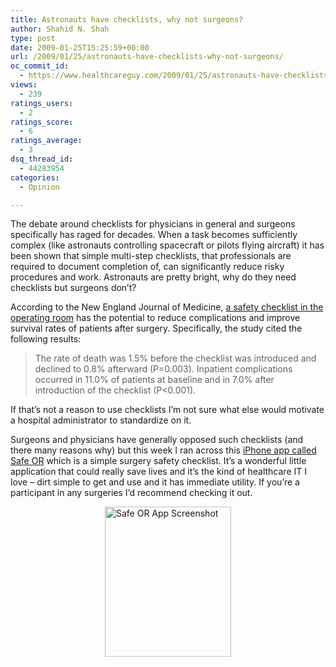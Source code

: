 ```yaml
---
title: Astronauts have checklists, why not surgeons?
author: Shahid N. Shah
type: post
date: 2009-01-25T15:25:59+00:00
url: /2009/01/25/astronauts-have-checklists-why-not-surgeons/
oc_commit_id:
  - https://www.healthcareguy.com/2009/01/25/astronauts-have-checklists-why-not-surgeons/1478770430
views:
  - 239
ratings_users:
  - 2
ratings_score:
  - 6
ratings_average:
  - 3
dsq_thread_id:
  - 44283954
categories:
  - Opinion

---
```

The debate around checklists for physicians in general and surgeons specifically has raged for decades. When a task becomes sufficiently complex (like astronauts controlling spacecraft or pilots flying aircraft) it has been shown that simple multi-step checklists, that professionals are required to document completion of, can significantly reduce risky procedures and work. Astronauts are pretty bright, why do they need checklists but surgeons don’t?

According to the New England Journal of Medicine, <a href="http://content.nejm.org/cgi/content/abstract/NEJMsa0810119v1" target="_blank">a safety checklist in the operating room</a> has the potential to reduce complications and improve survival rates of patients after surgery. Specifically, the study cited the following results:

> The rate of death was 1.5% before the checklist was introduced and declined to 0.8% afterward (P=0.003). Inpatient complications occurred in 11.0% of patients at baseline and in 7.0% after introduction of the checklist (P<0.001).

If that’s not a reason to use checklists I’m not sure what else would motivate a hospital administrator to standardize on it. 

Surgeons and physicians have generally opposed such checklists (and there many reasons why) but this week I ran across this [iPhone app called Safe OR][1] which is a simple surgery safety checklist. It’s a wonderful little application that could really save lives and it’s the kind of healthcare IT I love – dirt simple to get and use and it has immediate utility. If you’re a participant in any surgeries I’d recommend checking it out.

[<img style="border-right-width: 0px; display: block; float: none; border-top-width: 0px; border-bottom-width: 0px; margin-left: auto; border-left-width: 0px; margin-right: auto" title="Safe OR App Screenshot" border="0" alt="Safe OR App Screenshot" src="/img/uploads/2009/01/image_thumb.png" width="202" height="240" />][2]

 [1]: http://www.qxmd.com/Safe-OR-Surgical-Safety-Checklist/
 [2]: /img/uploads/2009/01/image.png